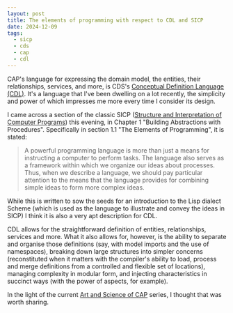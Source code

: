 ```yaml
---
layout: post
title: The elements of programming with respect to CDL and SICP
date: 2024-12-09
tags:
  - sicp
  - cds
  - cap
  - cdl
---
```

CAP's language for expressing the domain model, the entities, their relationships, services, and more, is CDS's [Conceptual Definition Language (CDL)][1]. It's a language that I've been dwelling on a lot recently, the simplicity and power of which impresses me more every time I consider its design.

I came across a section of the classic SICP ([Structure and Interpretation of Computer Programs][2]) this evening, in Chapter 1 "Building Abstractions with Procedures". Specifically in section 1.1 "The Elements of Programming", it is stated:

> A powerful programming language is more than just a means for instructing a computer to perform tasks. The language also serves as a framework within which we organize our ideas about processes. Thus, when we describe a language, we should pay particular attention to the means that the language provides for combining simple ideas to form more complex ideas.

While this is written to sow the seeds for an introduction to the Lisp dialect Scheme (which is used as the language to illustrate and convey the ideas in SICP) I think it is also a very apt description for CDL.

CDL allows for the straightforward definition of entities, relationships, services and more. What it also allows for, however, is the ability to separate and organise those definitions (say, with model imports and the use of namespaces), breaking down large structures into simpler concerns (reconstituted when it matters with the compiler's ability to load, process and merge definitions from a controlled and flexible set of locations), managing complexity in modular form, and injecting characteristics in succinct ways (with the power of aspects, for example).

In the light of the current [Art and Science of CAP][3] series, I thought that was worth sharing.

[1]: https://cap.cloud.sap/docs/cds/cdl
[2]: https://en.wikipedia.org/wiki/Structure_and_Interpretation_of_Computer_Programs
[3]: /blog/posts/2024/12/06/the-art-and-science-of-cap/
